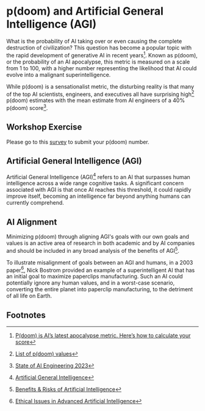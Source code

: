 # p(doom) and Artificial General Intelligence (AGI)
What is the probability of AI taking over or even causing the complete destruction of 
civilization? This question has become a popular topic with the rapid development of generative
AI in recent years[^FAST]. Known as p(doom), or the probability of an AI
apocalypse, this metric is measured on a scale from 1 to 100, with a higher number representing 
the likelihood that AI could evolve into a malignant superintelligence. 

While p(doom) is a sensationalist metric, the disturbing reality is
that many of the top AI scientists, engineers, and executives all have surprising 
high[^PAUSEAI] p(doom) estimates with the mean estimate from AI engineers
of a 40% p(doom) score[^ENGINEERS_SURVEY]. 

## Workshop Exercise
Please go to this [survey](https://docs.google.com/forms/d/e/1FAIpQLSd3-b7wS3ZOqDtpHVbO3p8PqfsZQKuuZEjgJXp6wCRzpCdHlA/viewform?usp=sf_link) to submit your p(doom) number.


## Artificial General Intelligence (AGI)
Artificial General Intelligence (AGI)[^AGI] refers to an AI that surpasses human intelligence 
across a wide range cognitive tasks. A significant concern associated with AGI is that once AI reaches
this threshold, it could rapidly improve itself, becoming an intelligence far beyond anything 
humans can currently comprehend.

## AI Alignment
Minimizing p(doom) through aligning AGI's goals with our own goals and values is an active area
of research in both academic and by AI companies and should be included in any broad analysis of
the benefits of AGI[^BENEFIT_RISK].

To illustrate misalignment of goals between an AGI and humans, in a 2003 paper[^BOSTROM], Nick Bostrom 
provided an example of a superintelligent AI that has an initial goal to maximize paperclips 
manufacturing. Such an AI could potentially ignore any human values, and in a worst-case scenario,
converting the entire planet into paperclip manufacturing, to the detriment of all life on Earth.

 
## Footnotes
[^FAST]: [P(doom) is AI’s latest apocalypse metric. Here’s how to calculate your score](https://www.fastcompany.com/90994526/pdoom-explained-how-to-calculate-your-score-on-ai-apocalypse-metric)
[^PAUSEAI]: [List of p(doom) values](https://pauseai.info/pdoom)
[^ENGINEERS_SURVEY]: [State of AI Engineering 2023](https://elemental-croissant-32a.notion.site/State-of-AI-Engineering-2023-20c09dc1767f45988ee1f479b4a84135#694f89e86f9148cb855220ec05e9c631)
[^AGI]: [Artificial General Intelligence](https://en.wikipedia.org/wiki/Artificial_general_intelligence)
[^BOSTROM]: [Ethical Issues in Advanced Artificial Intelligence](https://nickbostrom.com/ethics/ai)
[^BENEFIT_RISK]: [Benefits & Risks of Artificial Intelligence](https://futureoflife.org/ai/benefits-risks-of-artificial-intelligence/)

